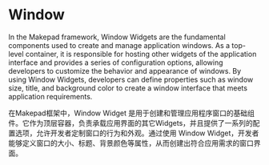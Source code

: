 # Window

In the Makepad framework, Window Widgets are the fundamental components used to create and manage application windows. As a top-level container, it is responsible for hosting other widgets of the application interface and provides a series of configuration options, allowing developers to customize the behavior and appearance of windows. By using Window Widgets, developers can define properties such as window size, title, and background color to create a window interface that meets application requirements.

在Makepad框架中，Window Widget 是用于创建和管理应用程序窗口的基础组件。它作为顶层容器，负责承载应用界面的其它Widgets，并且提供了一系列的配置选项，允许开发者定制窗口的行为和外观。通过使用 Window Widget，开发者能够定义窗口的大小、标题、背景颜色等属性，从而创建出符合应用需求的窗口界面。

